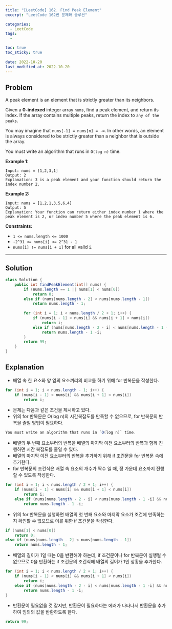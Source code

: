 ```yaml
---
title: "[LeetCode] 162. Find Peak Element"
excerpt: "LeetCode 162번 문제와 솔루션"

categories:
  - LeetCode
tags:
  - 

toc: true
toc_sticky: true
 
date: 2022-10-20
last_modified_at: 2022-10-20
---
```

## **Problem**
A peak element is an element that is strictly greater than its neighbors.

Given a **0-indexed** integer array `nums`, find a peak element, and return its index. If the array contains multiple peaks, return the index to `any of the peaks`.

You may imagine that `nums[-1] = nums[n] = -∞`. In other words, an element is always considered to be strictly greater than a neighbor that is outside the array.

You must write an algorithm that runs in `O(log n)` time.

**Example 1:**
```
Input: nums = [1,2,3,1]
Output: 2
Explanation: 3 is a peak element and your function should return the index number 2.
```
**Example 2:**
```
Input: nums = [1,2,1,3,5,6,4]
Output: 5
Explanation: Your function can return either index number 1 where the peak element is 2, or index number 5 where the peak element is 6.
```
**Constraints:**
- `1 <= nums.length <= 1000`
- `-2^31 <= nums[i] <= 2^31 - 1`
- `nums[i] != nums[i + 1]` for all valid `i`.

---
## **Solution**
```java
class Solution {
    public int findPeakElement(int[] nums) {
        if (nums.length == 1 || nums[1] < nums[0])
            return 0;
        else if (nums[nums.length - 2] < nums[nums.length - 1])
            return nums.length - 1;
        
        for (int i = 1; i < nums.length / 2 + 1; i++) {
            if (nums[i - 1] < nums[i] && nums[i + 1] < nums[i])
                return i;
            else if (nums[nums.length - 2 - i] < nums[nums.length - 1 -i] && nums[nums.length - i] < nums[nums.length - 1 - i])
                return nums.length - 1 -i;
        }
        return 99;
    }
}
```
## **Explanation**
- 배열 속 한 요소와 양 옆의 요소끼리의 비교를 하기 위해 for 반복문을 작성한다.
```java
for (int i = 1; i < nums.length - 1; i++) {
    if (nums[i - 1] < nums[i] && nums[i + 1] < nums[i])
        return i;
```
- 문제는 다음과 같은 조건을 제시하고 있다.
- 위의 for 반복문은 O(log n)의 시간복잡도를 만족할 수 없으므로, for 반복문의 반복을 줄일 방법이 필요하다.
```java
You must write an algorithm that runs in `O(log n)` time.
```
- 배열의 두 번째 요소부터의 반복을 배열의 마지막 이전 요소부터의 반복과 함께 진행하면 시간 복잡도를 줄일 수 있다.
- 배열의 마지막 이전 요소부터의 반복을 추가하기 위해 if 조건문을 for 반복문 속에 추가한다.
- for 반복문의 조건식은 배열 속 요소의 개수가 짝수 일 때, 정 가운데 요소까지 진행할 수 있도록 작성한다.
```java
for (int i = 1; i < nums.length / 2 + 1; i++) {
    if (nums[i - 1] < nums[i] && nums[i + 1] < nums[i])
        return i;
    else if (nums[nums.length - 2 - i] < nums[nums.length - 1 -i] && nums[nums.length - i] < nums[nums.length - 1 - i])
        return nums.length - 1 -i;
```
- 위의 for 반복문을 실행하면 배열의 첫 번째 요소와 마지막 요소가 조건에 만족하는지 확인할 수 없으므로 이를 위한 if 조건문을 작성한다.
```java
if (nums[1] < nums[0])
    return 0;
else if (nums[nums.length - 2] < nums[nums.length - 1])
    return nums.length - 1;
```
- 배열의 길이가 1일 때는 0을 반환해야 하는데, if 조건문이나 for 반복문이 실행될 수 없으므로 0을 반환하는 if 조건문의 조건식에 배열의 길이가 1인 상황을 추가한다.
```java
for (int i = 1; i < nums.length / 2 + 1; i++) {
    if (nums[i - 1] < nums[i] && nums[i + 1] < nums[i])
        return i;
    else if (nums[nums.length - 2 - i] < nums[nums.length - 1 -i] && nums[nums.length - i] < nums[nums.length - 1 - i])
        return nums.length - 1 -i;
}
```
- 반환문이 필요없을 것 같지만, 반환문이 필요하다는 에러가 나타나서 반환문을 추가하여 임의의 값을 반환하도록 한다.
```java
return 99;
```